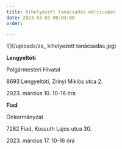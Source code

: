 ```yaml
---
title: Kihelyezett tanácsadás márciusban
date: 2023-03-03 00:03:00
order: 

---
```

![](/uploads/zs_ kihelyezett tanácsadás.jpg)

**Lengyeltóti**                                                      

Polgármesteri Hivatal                                                 

8693 Lengyeltóti, Zrínyi Miklós utca 2.                                

2023\. március 10. 10-16 óra

**Fiad**                                                                                  

Önkormányzat                                                                             

7282 Fiad, Kossuth Lajos utca 30.                                          

2023\. március 17. 10-16 óra